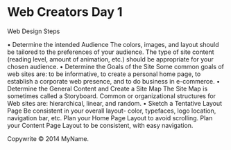 # Web Creators Day 1

Web Design Steps

•	Determine the intended Audience
The colors, images, and layout should be tailored to the preferences of your audience. The type of site content (reading level, amount of animation, etc.) should be appropriate for your chosen audience.
•	Determine the Goals of the Site
Some common goals of web sites are: to be informative, to create a personal home page, to establish a corporate web presence, and to do business in e-commerce.
•	Determine  the General Content and Create a Site Map
The Site Map is sometimes called a Storyboard. Common or organizational structures for Web sites are: hierarchical, linear, and random.
•	Sketch a Tentative Layout Page
Be consistent in your overall layout- color, typefaces, logo location, navigation bar, etc. Plan your Home Page Layout to avoid scrolling. Plan your Content Page Layout to be consistent, with easy navigation.

Copywrite © 2014 MyName. 

